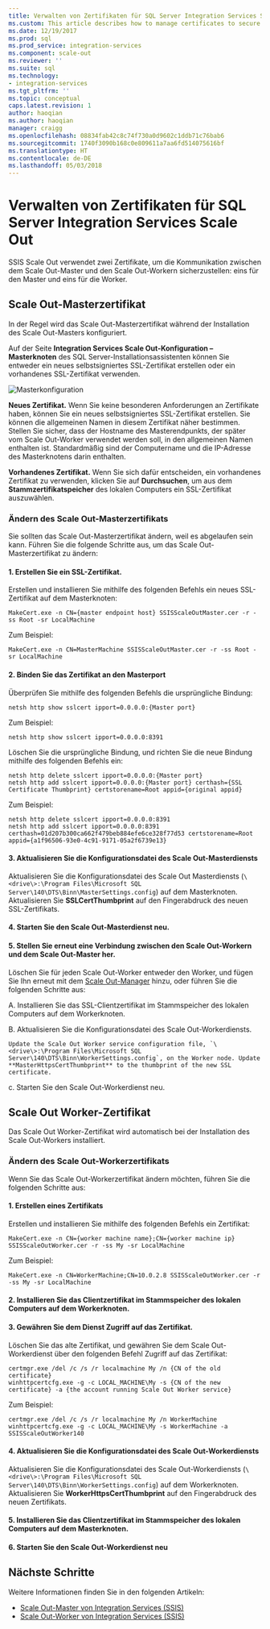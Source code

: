 ```yaml
---
title: Verwalten von Zertifikaten für SQL Server Integration Services Scale Out | Microsoft-Dokumentation
ms.custom: This article describes how to manage certificates to secure communications between SSIS Scale Out Master and Scale Out Workers.
ms.date: 12/19/2017
ms.prod: sql
ms.prod_service: integration-services
ms.component: scale-out
ms.reviewer: ''
ms.suite: sql
ms.technology:
- integration-services
ms.tgt_pltfrm: ''
ms.topic: conceptual
caps.latest.revision: 1
author: haoqian
ms.author: haoqian
manager: craigg
ms.openlocfilehash: 08834fab42c8c74f730a0d9602c1ddb71c76bab6
ms.sourcegitcommit: 1740f3090b168c0e809611a7aa6fd514075616bf
ms.translationtype: HT
ms.contentlocale: de-DE
ms.lasthandoff: 05/03/2018
---
```

# <a name="manage-certificates-for-sql-server-integration-services-scale-out"></a>Verwalten von Zertifikaten für SQL Server Integration Services Scale Out

SSIS Scale Out verwendet zwei Zertifikate, um die Kommunikation zwischen dem Scale Out-Master und den Scale Out-Workern sicherzustellen: eins für den Master und eins für die Worker. 

## <a name="scale-out-master-certificate"></a>Scale Out-Masterzertifikat

In der Regel wird das Scale Out-Masterzertifikat während der Installation des Scale Out-Masters konfiguriert.

Auf der Seite **Integration Services Scale Out-Konfiguration – Masterknoten** des SQL Server-Installationsassistenten können Sie entweder ein neues selbstsigniertes SSL-Zertifikat erstellen oder ein vorhandenes SSL-Zertifikat verwenden.

![Masterkonfiguration](media/master-config.PNG)

**Neues Zertifikat.** Wenn Sie keine besonderen Anforderungen an Zertifikate haben, können Sie ein neues selbstsigniertes SSL-Zertifikat erstellen. Sie können die allgemeinen Namen in diesem Zertifikat näher bestimmen. Stellen Sie sicher, dass der Hostname des Masterendpunkts, der später vom Scale Out-Worker verwendet werden soll, in den allgemeinen Namen enthalten ist. Standardmäßig sind der Computername und die IP-Adresse des Masterknotens darin enthalten. 

**Vorhandenes Zertifikat.** Wenn Sie sich dafür entscheiden, ein vorhandenes Zertifikat zu verwenden, klicken Sie auf **Durchsuchen**, um aus dem **Stammzertifikatspeicher** des lokalen Computers ein SSL-Zertifikat auszuwählen.

### <a name="change-the-scale-out-master-certificate"></a>Ändern des Scale Out-Masterzertifikats

Sie sollten das Scale Out-Masterzertifikat ändern, weil es abgelaufen sein kann. Führen Sie die folgende Schritte aus, um das Scale Out-Masterzertifikat zu ändern:

#### <a name="1-create-an-ssl-certificate"></a>1. Erstellen Sie ein SSL-Zertifikat.
Erstellen und installieren Sie mithilfe des folgenden Befehls ein neues SSL-Zertifikat auf dem Masterknoten:

```dos
MakeCert.exe -n CN={master endpoint host} SSISScaleOutMaster.cer -r -ss Root -sr LocalMachine
```
Zum Beispiel:

```dos
MakeCert.exe -n CN=MasterMachine SSISScaleOutMaster.cer -r -ss Root -sr LocalMachine
```

#### <a name="2-bind-the-certificate-to-the-master-port"></a>2. Binden Sie das Zertifikat an den Masterport
Überprüfen Sie mithilfe des folgenden Befehls die ursprüngliche Bindung:

```dos
netsh http show sslcert ipport=0.0.0.0:{Master port}
```

Zum Beispiel:

```dos
netsh http show sslcert ipport=0.0.0.0:8391
```

Löschen Sie die ursprüngliche Bindung, und richten Sie die neue Bindung mithilfe des folgenden Befehls ein:

```dos
netsh http delete sslcert ipport=0.0.0.0:{Master port}
netsh http add sslcert ipport=0.0.0.0:{Master port} certhash={SSL Certificate Thumbprint} certstorename=Root appid={original appid}
```

Zum Beispiel:

```dos
netsh http delete sslcert ipport=0.0.0.0:8391
netsh http add sslcert ipport=0.0.0.0:8391 certhash=01d207b300ca662f479beb884efe6ce328f77d53 certstorename=Root appid={a1f96506-93e0-4c91-9171-05a2f6739e13}
```

#### <a name="3-update-the-scale-out-master-service-configuration-file"></a>3. Aktualisieren Sie die Konfigurationsdatei des Scale Out-Masterdiensts
Aktualisieren Sie die Konfigurationsdatei des Scale Out Masterdiensts (`\<drive\>:\Program Files\Microsoft SQL Server\140\DTS\Binn\MasterSettings.config`) auf dem Masterknoten. Aktualisieren Sie **SSLCertThumbprint** auf den Fingerabdruck des neuen SSL-Zertifikats.

#### <a name="4-restart-the-scale-out-master-service"></a>4. Starten Sie den Scale Out-Masterdienst neu.

#### <a name="5-reconnect-scale-out-workers-to-scale-out-master"></a>5. Stellen Sie erneut eine Verbindung zwischen den Scale Out-Workern und dem Scale Out-Master her.
Löschen Sie für jeden Scale Out-Worker entweder den Worker, und fügen Sie Ihn erneut mit dem [Scale Out-Manager](integration-services-ssis-scale-out-manager.md) hinzu, oder führen Sie die folgenden Schritte aus:

A.  Installieren Sie das SSL-Clientzertifikat im Stammspeicher des lokalen Computers auf dem Workerknoten.

B.  Aktualisieren Sie die Konfigurationsdatei des Scale Out-Workerdiensts.

    Update the Scale Out Worker service configuration file, `\<drive\>:\Program Files\Microsoft SQL Server\140\DTS\Binn\WorkerSettings.config`, on the Worker node. Update **MasterHttpsCertThumbprint** to the thumbprint of the new SSL certificate.

c.  Starten Sie den Scale Out-Workerdienst neu.

## <a name="scale-out-worker-certificate"></a>Scale Out Worker-Zertifikat

Das Scale Out Worker-Zertifikat wird automatisch bei der Installation des Scale Out-Workers installiert. 

### <a name="change-the-scale-out-worker-certificate"></a>Ändern des Scale Out-Workerzertifikats

Wenn Sie das Scale Out-Workerzertifikat ändern möchten, führen Sie die folgenden Schritte aus:

#### <a name="1-create-a-certificate"></a>1. Erstellen eines Zertifikats
Erstellen und installieren Sie mithilfe des folgenden Befehls ein Zertifikat:

```dos
MakeCert.exe -n CN={worker machine name};CN={worker machine ip} SSISScaleOutWorker.cer -r -ss My -sr LocalMachine
```

Zum Beispiel:

```dos
MakeCert.exe -n CN=WorkerMachine;CN=10.0.2.8 SSISScaleOutWorker.cer -r -ss My -sr LocalMachine
```

#### <a name="2-install-the-client-certificate-to-the-root-store-of-the-local-computer-on-the-worker-node"></a>2. Installieren Sie das Clientzertifikat im Stammspeicher des lokalen Computers auf dem Workerknoten.

#### <a name="3-grant-service-access-to-the-certificate"></a>3. Gewähren Sie dem Dienst Zugriff auf das Zertifikat.
Löschen Sie das alte Zertifikat, und gewähren Sie dem Scale Out-Workerdienst über den folgenden Befehl Zugriff auf das Zertifikat:

```dos
certmgr.exe /del /c /s /r localmachine My /n {CN of the old certificate}
winhttpcertcfg.exe -g -c LOCAL_MACHINE\My -s {CN of the new certificate} -a {the account running Scale Out Worker service}
```

Zum Beispiel:

```dos
certmgr.exe /del /c /s /r localmachine My /n WorkerMachine
winhttpcertcfg.exe -g -c LOCAL_MACHINE\My -s WorkerMachine -a SSISScaleOutWorker140
```

#### <a name="4-update-the-scale-out-worker-service-configuration-file"></a>4. Aktualisieren Sie die Konfigurationsdatei des Scale Out-Workerdiensts
Aktualisieren Sie die Konfigurationsdatei des Scale Out-Workerdiensts (`\<drive\>:\Program Files\Microsoft SQL Server\140\DTS\Binn\WorkerSettings.config`) auf dem Workerknoten. Aktualisieren Sie **WorkerHttpsCertThumbprint** auf den Fingerabdruck des neuen Zertifikats.

#### <a name="5-install-the-client-certificate-to-the-root-store-of-the-local-computer-on-the-master-node"></a>5. Installieren Sie das Clientzertifikat im Stammspeicher des lokalen Computers auf dem Masterknoten.

#### <a name="6-restart-the-scale-out-worker-service"></a>6. Starten Sie den Scale Out-Workerdienst neu

## <a name="next-steps"></a>Nächste Schritte
Weitere Informationen finden Sie in den folgenden Artikeln:
-   [Scale Out-Master von Integration Services (SSIS)](integration-services-ssis-scale-out-master.md)
-   [Scale Out-Worker von Integration Services (SSIS)](integration-services-ssis-scale-out-worker.md)